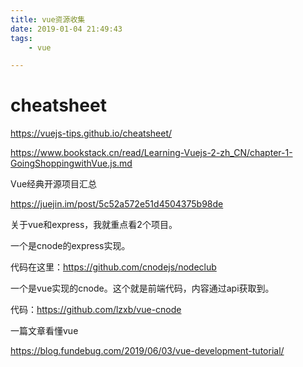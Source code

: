 ```yaml
---
title: vue资源收集
date: 2019-01-04 21:49:43
tags:
	- vue

---
```




# cheatsheet

https://vuejs-tips.github.io/cheatsheet/





https://www.bookstack.cn/read/Learning-Vuejs-2-zh_CN/chapter-1-GoingShoppingwithVue.js.md

Vue经典开源项目汇总

https://juejin.im/post/5c52a572e51d4504375b98de



关于vue和express，我就重点看2个项目。

一个是cnode的express实现。

代码在这里：https://github.com/cnodejs/nodeclub

一个是vue实现的cnode。这个就是前端代码，内容通过api获取到。

代码：https://github.com/lzxb/vue-cnode



一篇文章看懂vue

https://blog.fundebug.com/2019/06/03/vue-development-tutorial/